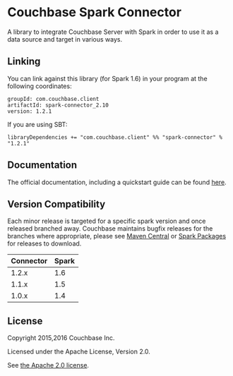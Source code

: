 # Couchbase Spark Connector

A library to integrate Couchbase Server with Spark in order to use it as a data source and target in various ways.

## Linking
You can link against this library (for Spark 1.6) in your program at the following coordinates:

```
groupId: com.couchbase.client
artifactId: spark-connector_2.10
version: 1.2.1
```

If you are using SBT:

```
libraryDependencies += "com.couchbase.client" %% "spark-connector" % "1.2.1"
```

## Documentation
The official documentation, including a quickstart guide can be found [here](http://docs.couchbase.com).

## Version Compatibility

Each minor release is targeted for a specific spark version and once released
branched away. Couchbase maintains bugfix releases for the branches where
appropriate, please see [Maven Central](http://search.maven.org/#search%7Cga%7C1%7Ccom.couchbase.client.spark) 
or [Spark Packages](http://spark-packages.org/package/couchbase/couchbase-spark-connector) for releases to download.

| Connector | Spark |
| --------- | ----- |
| 1.2.x     | 1.6   |
| 1.1.x     | 1.5   |
| 1.0.x     | 1.4   |


## License
Copyright 2015,2016 Couchbase Inc.

Licensed under the Apache License, Version 2.0.

See [the Apache 2.0 license](http://www.apache.org/licenses/LICENSE-2.0).